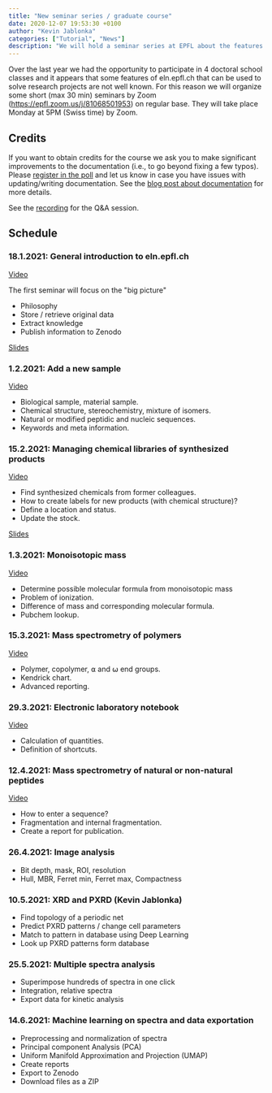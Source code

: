 ```yaml
---
title: "New seminar series / graduate course"
date: 2020-12-07 19:53:30 +0100
author: "Kevin Jablonka"
categories: ["Tutorial", "News"]
description: "We will hold a seminar series at EPFL about the features of the ELN"
---
```


Over the last year we had the opportunity to participate in 4 doctoral school classes and it appears that some features of eln.epfl.ch that can be used to solve research projects are not well known.
For this reason we will organize some short (max 30 min) seminars by Zoom (https://epfl.zoom.us/j/81068501953) on regular base. They will take place Monday at 5PM (Swiss time) by Zoom.

## Credits

If you want to obtain credits for the course we ask you to make significant improvements to the documentation (i.e., to go beyond fixing a few typos). Please [register in the poll](https://wolke.sumpi.org/index.php/apps/polls/s/thv1xHVPZkp7FmCP) and let us know in case you have issues with updating/writing documentation. See the [blog post about documentation](https://cheminfo.github.io/tutorial/cheminfo_docs.html) for more details.

See the [recording](https://drive.google.com/file/d/1kmP9icNjPlQgp_wMDGGbAgWbPKDscWDW/view?usp=sharing) for the Q&A session.

## Schedule

### 18.1.2021: General introduction to eln.epfl.ch

<a href="https://drive.google.com/file/d/12KwESV79JKUA2fHkHY97Ha46psmPD0bG/view?usp=sharing" target="_blank">Video</a>

The first seminar will focus on the "big picture"

- Philosophy
- Store / retrieve original data
- Extract knowledge
- Publish information to Zenodo

<a href="https://www.dropbox.com/s/u1fm0z0i3bggpac/topic%201.pdf?dl=1">Slides</a>

### 1.2.2021: Add a new sample

<a href="https://drive.google.com/file/d/1Fwad5l2KlWMiXqN34FNIDuT0aRjNwKOt/view?usp=sharing" target="_blank">Video</a>

- Biological sample, material sample.
- Chemical structure, stereochemistry, mixture of isomers.
- Natural or modified peptidic and nucleic sequences.
- Keywords and meta information.

### 15.2.2021: Managing chemical libraries of synthesized products

<a href="https://drive.google.com/file/d/1-G85ERzVkjVKEE1et2bcl-bRMW6CFdL5/view?usp=sharing" target="_blank">Video</a>

- Find synthesized chemicals from former colleagues.
- How to create labels for new products (with chemical structure)?
- Define a location and status.
- Update the stock.

<a href="https://www.dropbox.com/s/f0rbmm5xiiu53i3/20200214_chemical_libraries.pdf?dl=1">Slides</a>

### 1.3.2021: Monoisotopic mass

<a href="https://drive.google.com/file/d/12KwESV79JKUA2fHkHY97Ha46psmPD0bG/view?usp=sharing" target="_blank">Video</a>

- Determine possible molecular formula from monoisotopic mass
- Problem of ionization.
- Difference of mass and corresponding molecular formula.
- Pubchem lookup.

### 15.3.2021: Mass spectrometry of polymers

<a href="https://drive.google.com/file/d/1Q7xZeC2vVHdLO6oxI4u1JKqEH8YwyMLY/view?usp=sharing" target="_blank">Video</a>

- Polymer, copolymer, ⍺ and ⍵ end groups.
- Kendrick chart.
- Advanced reporting.

### 29.3.2021: Electronic laboratory notebook

<a href="https://drive.google.com/file/d/17Lu5otGKkGbsG6K3WgK2Av35Yols_ku1/view?usp=sharing" target="_blank">Video</a>

- Calculation of quantities.
- Definition of shortcuts.

### 12.4.2021: Mass spectrometry of natural or non-natural peptides

<a href="https://drive.google.com/file/d/1VoUgrzqMz4QTzjbvedISBt5w_CSBzDEm/view?usp=sharing" target="_blank">Video</a>

- How to enter a sequence?
- Fragmentation and internal fragmentation.
- Create a report for publication.

### 26.4.2021: Image analysis

- Bit depth, mask, ROI, resolution
- Hull, MBR, Ferret min, Ferret max, Compactness

### 10.5.2021: XRD and PXRD (Kevin Jablonka)

- Find topology of a periodic net
- Predict PXRD patterns / change cell parameters
- Match to pattern in database using Deep Learning
- Look up PXRD patterns form database

### 25.5.2021: Multiple spectra analysis

- Superimpose hundreds of spectra in one click
- Integration, relative spectra
- Export data for kinetic analysis


### 14.6.2021: Machine learning on spectra and data exportation

- Preprocessing and normalization of spectra
- Principal component Analysis (PCA)
- Uniform Manifold Approximation and Projection (UMAP)
- Create reports
- Export to Zenodo
- Download files as a ZIP
